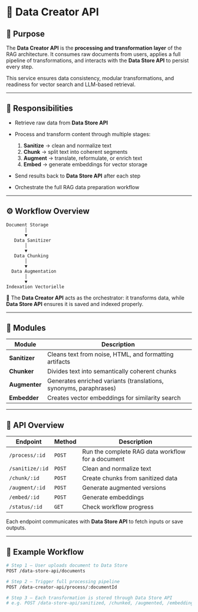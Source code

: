 # 🧩 Data Creator API

## 📌 Purpose

The **Data Creator API** is the **processing and transformation layer** of the RAG architecture.
It consumes raw documents from users, applies a full pipeline of transformations, and interacts with the **Data Store API** to persist every step.

This service ensures data consistency, modular transformations, and readiness for vector search and LLM-based retrieval.

---

## 🚀 Responsibilities

* Retrieve raw data from **Data Store API**
* Process and transform content through multiple stages:

  1. **Sanitize** → clean and normalize text
  2. **Chunk** → split text into coherent segments
  3. **Augment** → translate, reformulate, or enrich text
  4. **Embed** → generate embeddings for vector storage
* Send results back to **Data Store API** after each step
* Orchestrate the full RAG data preparation workflow

---

## ⚙️ Workflow Overview

```
Document Storage
       │
       ▼
   Data Sanitizer
       │
       ▼
   Data Chunking
       │
       ▼
  Data Augmentation
       │
       ▼
Indexation Vectorielle
```

🧭 The **Data Creator API** acts as the orchestrator:
it transforms data, while **Data Store API** ensures it is saved and indexed properly.

---

## 🧩 Modules

| Module        | Description                                                       |
| ------------- | ----------------------------------------------------------------- |
| **Sanitizer** | Cleans text from noise, HTML, and formatting artifacts            |
| **Chunker**   | Divides text into semantically coherent chunks                    |
| **Augmenter** | Generates enriched variants (translations, synonyms, paraphrases) |
| **Embedder**  | Creates vector embeddings for similarity search                   |

---

## 🔌 API Overview

| Endpoint        | Method | Description                                       |
| --------------- | ------ | ------------------------------------------------- |
| `/process/:id`  | `POST` | Run the complete RAG data workflow for a document |
| `/sanitize/:id` | `POST` | Clean and normalize text                          |
| `/chunk/:id`    | `POST` | Create chunks from sanitized data                 |
| `/augment/:id`  | `POST` | Generate augmented versions                       |
| `/embed/:id`    | `POST` | Generate embeddings                               |
| `/status/:id`   | `GET`  | Check workflow progress                           |

Each endpoint communicates with **Data Store API** to fetch inputs or save outputs.

---

## 🔄 Example Workflow

```bash
# Step 1 — User uploads document to Data Store
POST /data-store-api/documents

# Step 2 — Trigger full processing pipeline
POST /data-creator-api/process/:documentId

# Step 3 — Each transformation is stored through Data Store API
# e.g. POST /data-store-api/sanitized, /chunked, /augmented, /embeddings
```
